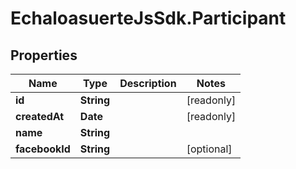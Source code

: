 # EchaloasuerteJsSdk.Participant

## Properties

Name | Type | Description | Notes
------------ | ------------- | ------------- | -------------
**id** | **String** |  | [readonly] 
**createdAt** | **Date** |  | [readonly] 
**name** | **String** |  | 
**facebookId** | **String** |  | [optional] 


